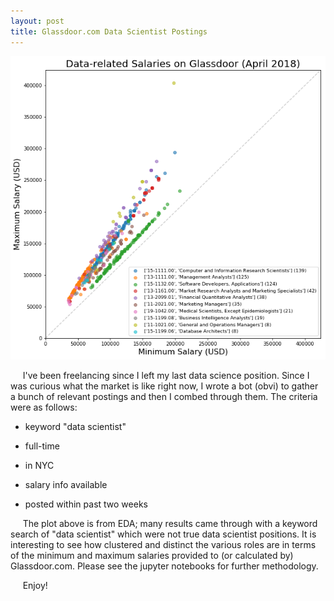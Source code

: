 ```yaml
---
layout: post
title: Glassdoor.com Data Scientist Postings
---
```

![](../images/glassdoor/salaryscatter.png)

&nbsp;&nbsp;&nbsp;&nbsp;&nbsp;I've been freelancing since I left my last data science position.  Since I was curious what the market is like right now, I wrote a bot (obvi) to gather a bunch of relevant postings and then I combed through them.  The criteria were as follows:

* keyword "data scientist"

* full-time

* in NYC

* salary info available

* posted within past two weeks


&nbsp;&nbsp;&nbsp;&nbsp;&nbsp;The plot above is from EDA; many results came through with a keyword search of "data scientist" which were not true data scientist positions.  It is interesting to see how clustered and distinct the various roles are in terms of the minimum and maximum salaries provided to (or calculated by) Glassdoor.com.  Please see the jupyter notebooks for further methodology.

&nbsp;&nbsp;&nbsp;&nbsp;&nbsp;Enjoy!
